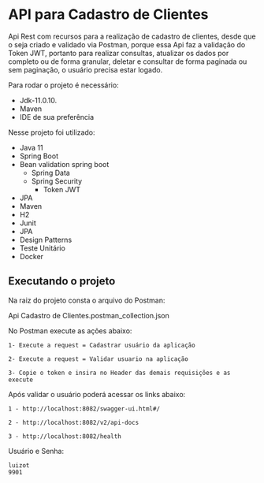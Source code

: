 # API para Cadastro de Clientes

Api Rest com recursos para a realização de cadastro de clientes, desde que o seja criado e validado via Postman,
porque essa Api faz a validação do Token JWT, portanto para realizar consultas, atualizar os dados por completo ou de forma granular, deletar e consultar de forma paginada ou sem paginação, o usuário precisa estar logado.

Para rodar o projeto é necessário:

*   Jdk-11.0.10.
*   Maven
*   IDE de sua preferência

Nesse projeto foi utilizado:

* Java 11
* Spring Boot
* Bean validation spring boot
  * Spring Data
  * Spring Security
    * Token JWT
* JPA
* Maven
* H2
* Junit
* JPA
* Design Patterns
* Teste Unitário
* Docker

[`Api` directory]: https://github.com/luizot71/cadastro-de-clientes

## Executando o projeto

Na raiz do projeto consta o arquivo do Postman:

Api Cadastro de Clientes.postman_collection.json

No Postman execute as ações abaixo:

    1- Execute a request = Cadastrar usuário da aplicação

    2- Execute a request = Validar usuario na aplicação

    3- Copie o token e insira no Header das demais requisições e as execute

Após validar o usuário poderá acessar os links abaixo:

    1 - http://localhost:8082/swagger-ui.html#/

    2 - http://localhost:8082/v2/api-docs

    3 - http://localhost:8082/health


Usuário e Senha:

    luizot
    9901